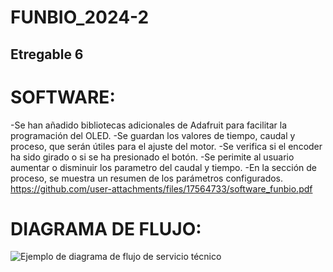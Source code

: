 # FUNBIO_2024-2 
## Etregable 6
# SOFTWARE:

-Se han añadido bibliotecas adicionales de Adafruit para facilitar la programación del OLED.
-Se guardan los valores de tiempo, caudal y proceso, que serán útiles para el ajuste del motor.
-Se verifica si el encoder ha sido girado o si se ha presionado el botón.
-Se perimite al usuario aumentar o disminuir los parametro del caudal y tiempo.
-En la sección de proceso, se muestra un resumen de los parámetros configurados.
https://github.com/user-attachments/files/17564733/software_funbio.pdf
# DIAGRAMA DE FLUJO:
![Ejemplo de diagrama de flujo de servicio técnico](https://github.com/user-attachments/assets/6a1bb1f2-6726-46af-82db-4391c17fc5a5)
